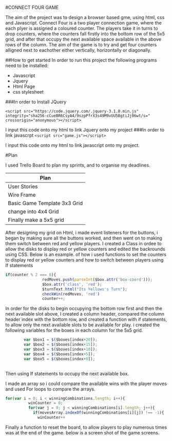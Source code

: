 #CONNECT FOUR GAME

The aim of the project was to design a browser based gme, using html, css and Javascript. Connect Four is a two player connection game, where the each plyer is assigned a coloured counter. The players take it in turns to drop counters, where the counters fall firstly into the bottom row of the 5x5 grid, and after that occupy the next available space available in the above rows of the column. The aim of the game is to try and get four counters alligned next to eachother either vertically, horizontally or diagonally.

##How to get started 
In order to run this project the following programs need to be installed:


* Javascript
* Jquery
* Html Page
* css stylesheet

###In order to Install JQuery

`<script src="https://code.jquery.com/.jquery-3.1.0.min.js"   
integrity="sha256-cCueBR6CsyA4/9szpPfrX3s49M9vUU5BgtiJj06wt/s=" crossorigin="anonymous"></script>`

I input this code onto my html to link Jquery onto my project
###In order to link javascrpt
`<script src="game.js"></script> `

I input this code onto my html to link javascript onto my project.

#Plan 

I used Trello Board to plan my sprints, and to organise my deadlines.

|Plan|
-----|
|User Stories
|Wire Frame
|Basic Game Template 3x3 Grid
|change into 4x4 Grid
|Finally make a 5x5 grid

After designing my grid on Html, i made event listeners for the buttons, i began by making sure all the buttons worked, and then went on to making them switch between red and yellow players. I created a Class in ordee to allow the disks to display red or yellow counters and edited the backrounds using CSS. Below is an example. of how i used functions to set the counters to display red or yellow counters and how to switch between players using If statements

````Javascript
if(counter % 2 === 0){
				redMoves.push(parseInt($box.attr('box-coord')));
				$box.attr('class', 'red');
				$turnText.html("Its Yellows's Turn");
				checkWin(redMoves, 'red')
				counter++;
````
In order for the disks to begin occupying the bottom row first and then the next available slot above, I created a column header, compared the column header index with the bottom row, and created a function with if statements, to allow only the next available slots to be available for play. i created the following variables for the boxes in each column for the 5x5 grid.

``` javascript 
		var $box1 = $($boxes[index+20]);
		var $box2 = $($boxes[index+15]);
		var $box3 = $($boxes[index+10]);
		var $box4 = $($boxes[index+5]);
		var $box5 = $($boxes[index+0]);
				
```
Then using If statements to occupy the next available box.

I made an array so i could compare the available wins with the player moves and used For loops to compare the arrays. 

```Javascript
for(var i = 0; i < winningCombinations.length; i++){
		  winCounter = 0;
		  for(var j = 0; j < winningCombinations[i].length; j++){
		    if(movesArray.indexOf(winningCombinations[i][j]) !== -1){
		      winCounter++
```
Finally a function to reset the board, to allow players to play numerous times was at the end of the game. 
below is a screen shot of the game screens.

		      

